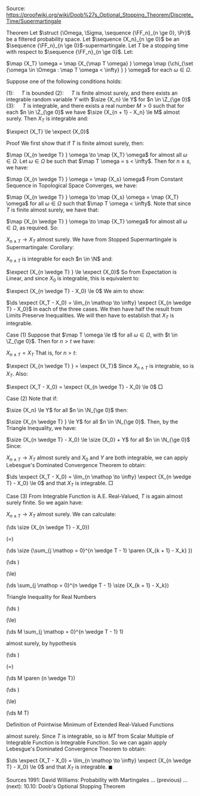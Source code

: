 # 

Source: https://proofwiki.org/wiki/Doob%27s_Optional_Stopping_Theorem/Discrete_Time/Supermartingale



Theorem
Let $\struct {\Omega, \Sigma, \sequence {\FF_n}_{n \ge 0}, \Pr}$ be a filtered probability space.
Let $\sequence {X_n}_{n \ge 0}$ be an $\sequence {\FF_n}_{n \ge 0}$-supermartingale.
Let $T$ be a stopping time with respect to $\sequence {\FF_n}_{n \ge 0}$.
Let:

$\map {X_T} \omega = \map {X_{\map T \omega} } \omega \map {\chi_{\set {\omega \in \Omega : \map T \omega < \infty} } } \omega$
for each $\omega \in \Omega$.

Suppose one of the following conditions holds: 

$(1): \quad$ $T$ is bounded
$(2): \quad$ $T$ is finite almost surely, and there exists an integrable random variable $Y$ with $\size {X_n} \le Y$ for $n \in \Z_{\ge 0}$
$(3): \quad$ $T$ is integrable, and there exists a real number $M > 0$ such that for each $n \in \Z_{\ge 0}$ we have $\size {X_{n + 1} - X_n} \le M$ almost surely.
Then $X_T$ is integrable and:

$\expect {X_T} \le \expect {X_0}$


Proof
We first show that if $T$ is finite almost surely, then: 

$\map {X_{n \wedge T} } \omega \to \map {X_T} \omega$
for almost all $\omega \in \Omega$.
Let $\omega \in \Omega$ be such that $\map T \omega = s < \infty$. 
Then for $n \ge s$, we have: 

$\map {X_{n \wedge T} } \omega = \map {X_s} \omega$
From Constant Sequence in Topological Space Converges, we have:

$\map {X_{n \wedge T} } \omega \to \map {X_s} \omega = \map {X_T} \omega$
for all $\omega \in \Omega$ such that $\map T \omega < \infty$.
Note that since $T$ is finite almost surely, we have that: 

$\map {X_{n \wedge T} } \omega \to \map {X_T} \omega$
for almost all $\omega \in \Omega$, as required.
So:

$X_{n \wedge T} \to X_T$
almost surely. 
We have from Stopped Supermartingale is Supermartingale: Corollary:

$X_{n \wedge T}$ is integrable for each $n \in \N$
and:

$\expect {X_{n \wedge T} } \le \expect {X_0}$
So from Expectation is Linear, and since $X_0$ is integrable, this is equivalent to:

$\expect {X_{n \wedge T} - X_0} \le 0$
We aim to show: 

$\ds \expect {X_T - X_0} = \lim_{n \mathop \to \infty} \expect {X_{n \wedge T} - X_0}$
in each of the three cases.
We then have half the result from Limits Preserve Inequalities.
We will then have to establish that $X_T$ is integrable. 

Case $(1)$
Suppose that $\map T \omega \le t$ for all $\omega \in \Omega$, with $t \in \Z_{\ge 0}$.
Then for $n > t$ we have: 

$X_{n \wedge T} = X_T$
That is, for $n > t$: 

$\expect {X_{n \wedge T} } = \expect {X_T}$
Since $X_{n \wedge T}$ is integrable, so is $X_T$.
Also:

$\expect {X_T - X_0} = \expect {X_{n \wedge T} - X_0} \le 0$
$\Box$

Case $(2)$
Note that if: 

$\size {X_n} \le Y$ for all $n \in \N_{\ge 0}$
then:

$\size {X_{n \wedge T} } \le Y$ for all $n \in \N_{\ge 0}$.
Then, by the Triangle Inequality, we have:

$\size {X_{n \wedge T} - X_0} \le \size {X_0} + Y$ for all $n \in \N_{\ge 0}$
Since:

$X_{n \wedge T} \to X_T$ almost surely
and $X_0$ and $Y$ are both integrable, we can apply Lebesgue's Dominated Convergence Theorem to obtain: 

$\ds \expect {X_T - X_0} = \lim_{n \mathop \to \infty} \expect {X_{n \wedge T} - X_0} \le 0$
and that $X_T$ is integrable.
$\Box$

Case $(3)$
From Integrable Function is A.E. Real-Valued, $T$ is again almost surely finite.
So we again have:

$X_{n \wedge T} \to X_T$ almost surely.
We can calculate:














\(\ds \size {X_{n \wedge T} - X_0}\)

\(=\)







\(\ds \size {\sum_{j \mathop = 0}^{n \wedge T - 1} \paren {X_{k + 1} - X_k} }\)




















\(\ds \)

\(\le\)







\(\ds \sum_{j \mathop = 0}^{n \wedge T - 1} \size {X_{k + 1} - X_k}\)





Triangle Inequality for Real Numbers














\(\ds \)

\(\le\)







\(\ds M \sum_{j \mathop = 0}^{n \wedge T - 1} 1\)





almost surely, by hypothesis














\(\ds \)

\(=\)







\(\ds M \paren {n \wedge T}\)




















\(\ds \)

\(\le\)







\(\ds M T\)





Definition of Pointwise Minimum of Extended Real-Valued Functions



almost surely.
Since $T$ is integrable, so is $M T$ from Scalar Multiple of Integrable Function is Integrable Function.
So we can again apply Lebesgue's Dominated Convergence Theorem to obtain:

$\ds \expect {X_T - X_0} = \lim_{n \mathop \to \infty} \expect {X_{n \wedge T} - X_0} \le 0$
and that $X_T$ is integrable.
$\blacksquare$


Sources
1991: David Williams: Probability with Martingales ... (previous) ... (next): $10.10$: Doob's Optional Stopping Theorem




